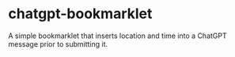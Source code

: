 # chatgpt-bookmarklet
A simple bookmarklet that inserts location and time into a ChatGPT message prior to submitting it.
